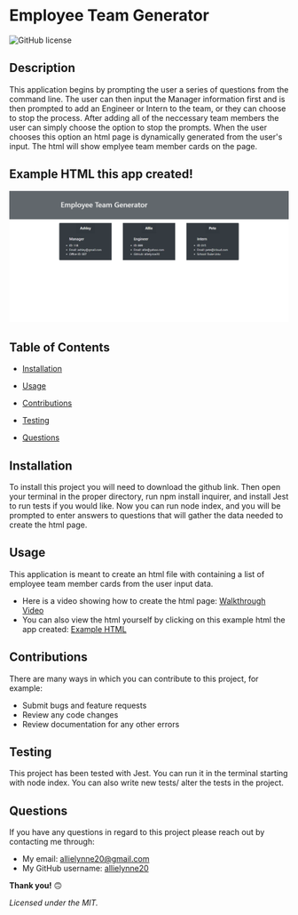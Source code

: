   # **Employee Team Generator**

  ![GitHub license](https://img.shields.io/badge/license-MIT-blue.svg)

  ## **Description**
  This application begins by prompting the user a series of questions from the command line. The user can then input the Manager information first and is then prompted to add an Engineer or Intern to the team, or they can choose to stop the process. After adding all of the neccessary team members the user can simply choose the option to stop the prompts. When the user chooses this option an html page is dynamically generated from the user's input. The html will show emplyee team member cards on the page. 

  ## **Example HTML this app created!**
  ![Example HTML](./team-generator.png)

  ## **Table of Contents**

  * [Installation](#Installation)

  * [Usage](#Usage)

  * [Contributions](#Contributions)

  * [Testing](#Testing)

  * [Questions](#Questions)


  ## **Installation**
  To install this project you will need to download the github link. Then open your terminal in the proper directory, run npm install inquirer, and install Jest to run tests if you would like. Now you can run node index, and you will be prompted to enter answers to questions that will gather the data needed to create the html page.

  ## **Usage**
  This application is meant to create an html file with containing a list of employee team member cards from the user input data. 
  - Here is a video showing how to create the html page: [Walkthrough Video](https://github.com/allielynne20)
  - You can also view the html yourself by clicking on this example html the app created: [Example HTML](https://github.com/allielynne20/wk-ten-challenge/blob/master/dist/index.html)

  ## **Contributions**
  There are many ways in which you can contribute to this project, for example:
  - Submit bugs and feature requests
  - Review any code changes 
  - Review documentation for any other errors

  ## **Testing**
  This project has been tested with Jest. You can run it in the terminal starting with node index. You can also write new tests/ alter the tests in the project.

  ## **Questions** 
  If you have any questions in regard to this project please reach out by contacting me through: 
  - My email: allielynne20@gmail.com
  - My GitHub username: [allielynne20](https://github.com/allielynne20)


  **Thank you!** :upside_down_face:


  *Licensed under the MIT.*